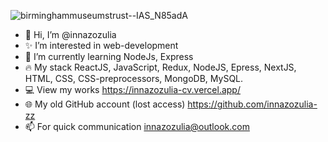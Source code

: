 ![birminghammuseumstrust--IAS_N85adA](https://user-images.githubusercontent.com/117219185/201488651-1a8a3a5d-7c38-4926-9671-3e6febcd3285.jpg)


- 👋 Hi, I’m @innazozulia
- ✨ I’m interested in web-development
- 🌱 I’m currently learning NodeJs, Express
- 🔥 My stack ReactJS, JavaScript, Redux,  NodeJS, Epress, NextJS, HTML, CSS, CSS-preprocessors, MongoDB, MySQL.
- 💻 View my works https://innazozulia-cv.vercel.app/
- 🌐 My old GitHub account (lost access)  https://github.com/innazozulia-zz
- 📫 For quick communication innazozulia@outlook.com

<!---
innazozulia/innazozulia is a ✨ special ✨ repository because its `README.md` (this file) appears on your GitHub profile.
You can click the Preview link to take a look at your changes.
--->
